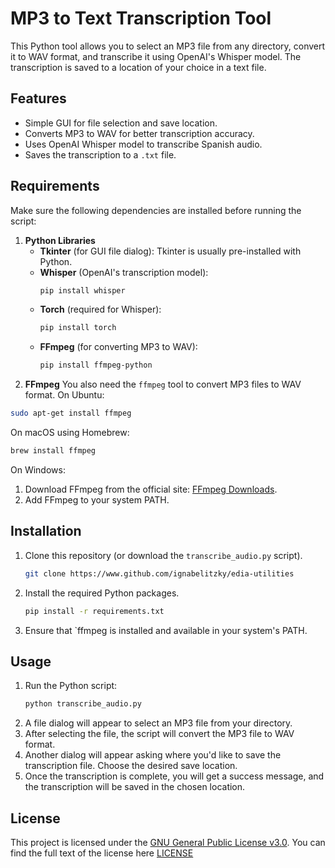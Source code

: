 # MP3 to Text Transcription Tool
This Python tool allows you to select an MP3 file from any directory, convert it to WAV format, and transcribe it using OpenAI's Whisper model. The transcription is saved to a location of your choice in a text file.

## Features
- Simple GUI for file selection and save location.
- Converts MP3 to WAV for better transcription accuracy.
- Uses OpenAI Whisper model to transcribe Spanish audio.
- Saves the transcription to a `.txt` file.

## Requirements
Make sure the following dependencies are installed before running the script:
1. **Python Libraries**
    - **Tkinter** (for GUI file dialog): Tkinter is usually pre-installed with Python.
    - **Whisper** (OpenAI's transcription model):
        ```bash
        pip install whisper
        ```
    - **Torch** (required for Whisper):
        ```bash
        pip install torch
        ```
    - **FFmpeg** (for converting MP3 to WAV):
        ```bash
        pip install ffmpeg-python
        ```
2. **FFmpeg**
You also need the `ffmpeg` tool to convert MP3 files to WAV format.
On Ubuntu:
```bash
sudo apt-get install ffmpeg
```

On macOS using Homebrew:
```bash
brew install ffmpeg
```

On Windows:
1. Download FFmpeg from the official site: [FFmpeg Downloads](https://ffmpeg.org/download.html).
2. Add FFmpeg to your system PATH.

## Installation
1. Clone this repository (or download the `transcribe_audio.py` script).
    ```bash
    git clone https://www.github.com/ignabelitzky/edia-utilities
    ```
2. Install the required Python packages.
    ```bash
    pip install -r requirements.txt
    ```
3. Ensure that `ffmpeg is installed and available in your system's PATH.

## Usage
1. Run the Python script:
    ```bash
    python transcribe_audio.py
    ```
2. A file dialog will appear to select an MP3 file from your directory.
3. After selecting the file, the script will convert the MP3 file to WAV format.
4. Another dialog will appear asking where you'd like to save the transcription file. Choose the desired save location.
5. Once the transcription is complete, you will get a success message, and the transcription will be saved in the chosen location.

## License
This project is licensed under the [GNU General Public License v3.0](LICENSE). You can find the full text of the license here [LICENSE](LICENSE)
